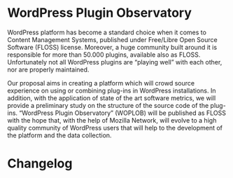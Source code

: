 # WordPress Plugin Observatory

WordPress platform has become a standard choice when it comes to Content Management Systems, published under Free/Libre Open Source Software (FLOSS) license. Moreover, a huge community built around it is responsible for more than 50.000 plugins, available also as FLOSS. Unfortunately not all WordPress plugins are “playing well” with each other, nor are properly maintained.

Our proposal aims in creating a platform which will crowd source experience on using or combining plug-ins in WordPress installations. In addition, with the application of state of the art software metrics, we will provide a preliminary study on the structure of the source code of the plug-ins. “WordPress Plugin Observatory” (WOPLOB) will be published as FLOSS  with the hope that, with the help of Mozilla Network, will evolve to a high quality community of WordPress users that will help to the development of the platform and the data collection.

#

# Changelog
